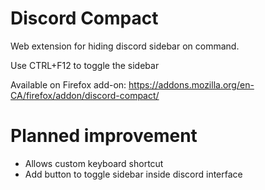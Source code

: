 # Discord Compact
Web extension for hiding discord sidebar on command.

Use CTRL+F12 to toggle the sidebar

Available on Firefox add-on: https://addons.mozilla.org/en-CA/firefox/addon/discord-compact/


# Planned improvement
- Allows custom keyboard shortcut
- Add button to toggle sidebar inside discord interface 